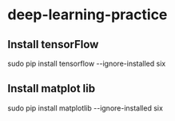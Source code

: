 # deep-learning-practice

## Install tensorFlow
sudo pip install tensorflow --ignore-installed six

## Install matplot lib
sudo pip install matplotlib --ignore-installed six

